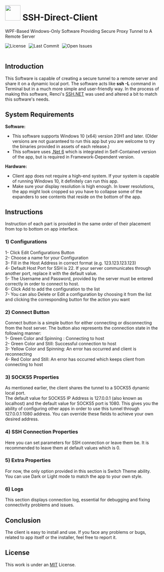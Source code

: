# <img src="https://i.postimg.cc/QtghNf7w/icon.png" width="50" /> SSH-Direct-Client 
WPF-Based Windows-Only Software Providing Secure Proxy Tunnel to A Remote Server

<div style="display: flex; gap: 10px; flex-wrap: wrap;">
    <img src="https://img.shields.io/github/license/arvinesmaeily/SSHDirectClient" alt="License">
    <img src="https://img.shields.io/github/last-commit/arvinesmaeily/SSHDirectClient" alt="Last Commit">
    <img src="https://img.shields.io/github/issues/arvinesmaeily/SSHDirectClient" alt="Open Issues">
</div>
<br/>

## Introduction
This Software is capable of creating a secure tunnel to a remote server and share it on a dynamic local port. The software acts like __ssh -L__ command in Terminal but in a much more simple and user-friendly way.
In the process of making this software, Renci's <a href="https://github.com/sshnet/SSH.NET">SSH.NET</a> was used and altered a bit to match this software's needs. 

## System Requirements

<strong>Software:</strong>
- This software supports Windows 10 (x64) version 20H1 and later. (Older versions are not guaranteed to run this app but you are welcome to try the binaries provided in assets of each release.)
- This software uses <a href="https://dotnet.microsoft.com/en-us/download/dotnet/6.0">.Net 6</a> which is integrated in Self-Contained version of the app, but is required in Framework-Dependent version.</br>
  
<strong>Hardware:</strong>
- Client app does not require a high-end system. If your system is capable of running Windows 10, it definitely can run this app.
- Make sure your display resolution is high enough. In lower resolutions, the app might look cropped so you have to collapse some of the expanders to see contents that reside on the bottom of the app.

## Instructions
Instruction of each part is provided in the same order of their placement from top to bottom on app interface.

### 1) Configurations
1- Click Edit Configurations Button<br/>
2- Choose a name for your Configuration<br/>
3- Fill in the Host Address in correct format (e.g. 123.123.123.123)<br/>
4- Default Host Port for SSH is 22. If your server communicates through another port, replace it with the default value.<br/>
5- The Username and Password, provided by the server must be entered correctly in order to connect to host.<br/>
6- Click Add to add the configuration to the list<br/>
7- You can also Delete or Edit a configuration by choosing it from the list and clicking the corresponding button for the action you want<br/>

### 2) Connect Button
Connect button is a simple button for either connecting or disconnecting from the host server. The button also represents the connection state in the following manner:<br/>
1- Green Color and Spinning : Connecting to host<br/>
2- Green Color and Still: Successful connection to host<br/>
3- Yellow Color and Spinning: An error has occurred and client is reconnecting<br/>
4- Red Color and Still: An error has occurred which keeps client from connecting to host<br/>

### 3) SOCKS5 Properties
As mentioned earlier, the client shares the tunnel to a SOCKS5 dynamic local port.<br/>
The default value for SOCKS5 IP Address is 127.0.0.1 (also known as localhost) and the default value for SOCKS5 port is 1080. This gives you the ability of configuring other apps in order to use this tunnel through 127.0.0.1:1080 address. You can override these fields to achieve your own desired address.

### 4) SSH Connection Properties
Here you can set parameters for SSH connection or leave them be. It is recommended to leave them at default values which is 0.

### 5) Extra Properties
For now, the only option provided in this section is Switch Theme ability. You can use Dark or Light mode to match the app to your own style.

### 6) Logs
This section displays connection log, essential for debugging and fixing connectivity problems and issues.

## Conclusion

The client is easy to install and use. If you face any problems or bugs, related to app itself or the installer, feel free to report it.

## License

This work is under an [MIT](https://choosealicense.com/licenses/mit/) License.
